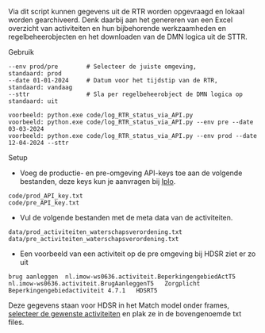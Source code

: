 Via dit script kunnen gegevens uit de RTR worden opgevraagd en lokaal worden gearchiveerd. Denk daarbij aan het genereren van een Excel overzicht van activiteiten en hun bijbehorende werkzaamheden en regelbeheerobjecten en het downloaden van de DMN logica uit de STTR. 

Gebruik
```
--env prod/pre        # Selecteer de juiste omgeving,               standaard: prod
--date 01-01-2024     # Datum voor het tijdstip van de RTR,         standaard: vandaag
--sttr                # Sla per regelbeheerobject de DMN logica op  standaard: uit

voorbeeld: python.exe code/log_RTR_status_via_API.py
voorbeeld: python.exe code/log_RTR_status_via_API.py --env pre --date 03-03-2024
voorbeeld: python.exe code/log_RTR_status_via_API.py --env prod --date 12-04-2024 --sttr
```

Setup
- Voeg de productie- en pre-omgeving API-keys toe aan de volgende bestanden, deze keys kun je aanvragen bij [Iplo](https://aandeslagmetdeomgevingswet.nl/ontwikkelaarsportaal/api-register/api/omgevingsdocument-toepasbaar-opvragen/).
```
code/prod_API_key.txt
code/pre_API_key.txt
```
- Vul de volgende bestanden met de meta data van de activiteiten.
```
data/prod_activiteiten_waterschapsverordening.txt
data/pre_activiteiten_waterschapsverordening.txt
```
- Een voorbeeld van een activiteit op de pre omgeving bij HDSR ziet er zo uit
```
brug aanleggen	nl.imow-ws0636.activiteit.BeperkingengebiedActT5	nl.imow-ws0636.activiteit.BrugAanleggenT5	Zorgplicht	Beperkingengebiedactiviteit	4.7.1	HDSRT5
```
Deze gegevens staan voor HDSR in het Match model onder frames, [selecteer de gewenste activiteiten](./data/Match_activiteiten_frame.PNG) en plak ze in de bovengenoemde txt files.

